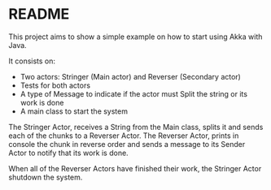 # README #

This project aims to show a simple example on how to start using Akka with Java.

It consists on:

* Two actors: Stringer (Main actor) and Reverser (Secondary actor)
* Tests for both actors
* A type of Message to indicate if the actor must Split the string or its work is done
* A main class to start the system

The Stringer Actor, receives a String from the Main class, splits it and sends each of the chunks to a Reverser Actor.
The Reverser Actor, prints in console the chunk in reverse order and sends a message to its Sender Actor to notify that its work is done.

When all of the Reverser Actors have finished their work, the Stringer Actor shutdown the system.